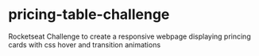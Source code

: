 # pricing-table-challenge
Rocketseat Challenge to create a responsive webpage displaying princing cards with css hover and transition animations
